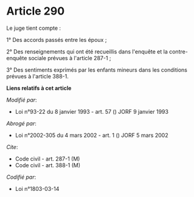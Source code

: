 # Article 290

Le juge tient compte :

1° Des accords passés entre les époux ;

2° Des renseignements qui ont été recueillis dans l'enquête et la contre-enquête sociale prévues à l'article 287-1 ;

3° Des sentiments exprimés par les enfants mineurs dans les conditions prévues à l'article 388-1.

**Liens relatifs à cet article**

_Modifié par_:

  - Loi n°93-22 du 8 janvier 1993 - art. 57 () JORF 9 janvier 1993

_Abrogé par_:

  - Loi n°2002-305 du 4 mars 2002 - art. 1 () JORF 5 mars 2002

_Cite_:

  - Code civil - art. 287-1 (M)
  - Code civil - art. 388-1 (M)

_Codifié par_:

  - Loi n°1803-03-14

